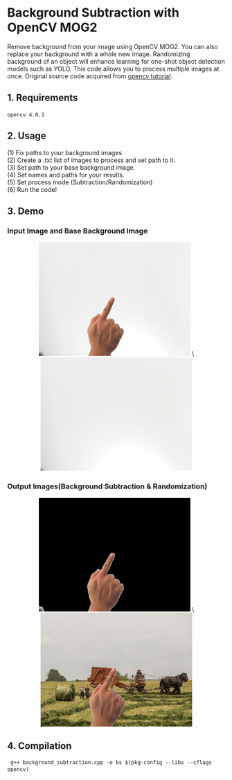 # Background Subtraction with OpenCV MOG2
Remove background from your image using OpenCV MOG2. You can also replace your background with a whole new image. Randomizing background of an object will enhance learning for one-shot object detection models such as YOLO. This code allows you to process multiple images at once. Original source code acquired from [opencv tutorial](https://docs.opencv.org/master/d1/dc5/tutorial_background_subtraction.html).

## 1. Requirements
```
opencv 4.0.1
```

## 2. Usage
(1) Fix paths to your background images.<br/> 
(2) Create a .txt list of images to process and set path to it.<br/>
(3) Set path to your base background image.<br/>
(4) Set names and paths for your results.<br/>
(5) Set process mode (Subtraction/Randomization)<br/>
(6) Run the code!<br/>

## 3. Demo
### Input Image and Base Background Image
<p align="center">
  <img width="350" src="https://github.com/taehyunzzz/background_processing/blob/master/samples/input.jpg" alt="Input"> \
  <img width="350" src="https://github.com/taehyunzzz/background_processing/blob/master/samples/base_background.jpg" alt="Background">
</p>

### Output Images(Background Subtraction & Randomization)
<p align="center">
  <img width="350" src="https://github.com/taehyunzzz/background_processing/blob/master/samples/output_subtracted.jpg" alt="Background Subtraction"> \
  <img width="350" src="https://github.com/taehyunzzz/background_processing/blob/master/samples/output_random.jpg" alt="Background Randomization">
</p>

## 4. Compilation
```
 g++ background_subtraction.cpp -o bs $(pkg-config --libs --cflags opencv)
```
